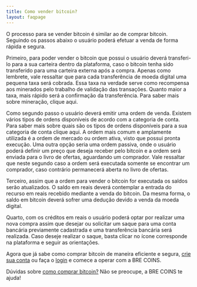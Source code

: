 ```yaml
---
title: Como vender bitcoin?
layout: faqpage
---
```

O processo para se vender bitcoin é similar ao de comprar bitcoin. Seguindo os passos abaixo o usuário poderá efetuar a venda de forma rápida e segura.

Primeiro, para poder vender o bitcoin que possui o usuário deverá transferi-lo para a sua carteira dentro da plataforma, caso o bitcoin tenha sido transferido para uma carteira externa após a compra. Apenas como lembrete, vale ressaltar que para cada transferência de moeda digital uma pequena taxa será cobrada. Essa taxa na verdade serve como recompensa aos minerados pelo trabalho de validação das transações. Quanto maior a taxa, mais rápido será a confirmação da transferência. Para saber mais sobre mineração, clique aqui.

Como segundo passo o usuário deverá emitir uma ordem de venda. Existem vários tipos de ordens disponíveis de acordo com a categoria de conta. Para saber mais sobre quais são os tipos de ordens disponíveis para a sua categoria de conta clique aqui. A ordem mais comum e amplamente utilizada é a ordem de mercado ou ordem ativa, visto que possui pronta execução. Uma outra opção seria uma ordem passiva, onde o usuário poderá definir um preço que deseja receber pelo bitcoin e a ordem será enviada para o livro de ofertas, aguardando um comprador. Vale ressaltar que neste segundo caso a ordem será executada somente se encontrar um comprador, caso contrário permanecerá aberta no livro de ofertas.

Terceiro, assim que a ordem para vender o bitcoin for executada os saldos serão atualizados. O saldo em reais deverá contemplar a entrada do recurso em reais recebido mediante a venda do bitcoin. Da mesma forma, o saldo em bitcoin deverá sofrer uma dedução devido a venda da moeda digital.

Quarto, com os créditos em reais o usuário poderá optar por realizar uma nova compra assim que desejar ou solicitar um saque para uma conta bancária previamente cadastrada e uma transferência bancária será realizada. Caso deseje realizar o saque, basta clicar no ícone corresponde na plataforma e seguir as orientações.

Agora que já sabe como comprar bitcoin de maneira eficiente e segura, [crie sua conta](https://broker.brecoins.com.br/?p=signup) ou faça o [login](https://broker.brecoins.com.br/) e comece a operar com a BRE COINS.

Dúvidas sobre [como comprar bitcoin?](/faq/como-comprar-bitcoin.html) Não se preocupe, a BRE COINS te ajuda!
